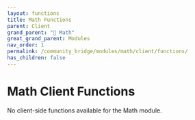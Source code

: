 ```yaml
---
layout: functions
title: Math Functions
parent: Client
grand_parent: "🔢 Math"
great_grand_parent: Modules
nav_order: 1
permalink: /community_bridge/modules/math/client/functions/
has_children: false
---
```


# Math Client Functions
No client-side functions available for the Math module.
